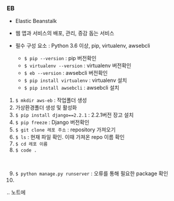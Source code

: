### EB  
- Elastic Beanstalk  
- 웹 앱과 서비스의 배포, 관리, 증감 돕는 서비스  

- 필수 구성 요소 : Python 3.6 이상, pip, virtualenv, awsebcli
  - `$ pip --version` : pip 버전확인  
  - `$ virtualenv --version` : virtualenv 버전확인  
  - `$ eb --version` : awsebcli 버전확인  
  - `$ pip install virtualenv` : virtualenv 설치  
  - `$ pip install awsebcli` : awsebcli 설치  

1. `$ mkdir aws-eb` : 작업폴더 생성  
2. 가상환경폴더 생성 및 활성화  
3. `$ pip install django==2.2.1` : 2.2.1버전 장고 설치  
4. `$ pip freeze` : Django 버전확인  
5. `$ git clone 레포 주소` : repository 가져오기
6. `$ ls` : 현재 파일 확인. 이때 가져온 repo 이름 확인  
7. `$ cd 레포 이름`  
8. `$ code .`  

<br>

9. `$ python manage.py runserver` : 오류를 통해 필요한 package 확인  
10. 
.. 노트에
